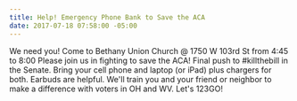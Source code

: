 ```yaml
---
title: Help! Emergency Phone Bank to Save the ACA
date: 2017-07-18 07:58:00 -05:00
---
```


We need you! Come to Bethany Union Church @ 1750 W 103rd St from 4:45 to 8:00
Please join us in fighting to save the ACA! Final push to #killthebill in the Senate. Bring your cell phone and laptop (or iPad) plus chargers for both. Earbuds are helpful. We'll train you and your friend or neighbor to make a difference with voters in OH and WV. Let's 123GO!